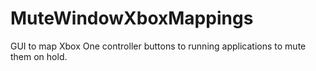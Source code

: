 # MuteWindowXboxMappings
 GUI to map Xbox One controller buttons to running applications to mute them on hold.
